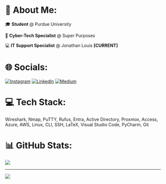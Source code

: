 # 💫 About Me:
🎓 **Student** @ Purdue University  

🔐 **Cyber-Tech Specialist** @ Super Purposes

💻 **IT Support Specialist** @ Jonathan Louis **[CURRENT]**

# 🌐 Socials:
[![Instagram](https://img.shields.io/badge/Instagram-%23E4405F.svg?logo=Instagram&logoColor=white)](https://instagram.com/janith.dalwis) [![LinkedIn](https://img.shields.io/badge/LinkedIn-%230077B5.svg?logo=linkedin&logoColor=white)](https://linkedin.com/in/janithdalwis) [![Medium](https://img.shields.io/badge/Medium-12100E?logo=medium&logoColor=white)](https://medium.com/@janithdalwis) 

# 💻 Tech Stack:
Wireshark, Nmap, PuTTY, Rufus, Entra, Active Directory, Proxmox, Access, Azure, AWS, Linux, CLI, SSH, LaTeX, Visual Studio Code, PyCharm, Git


# 📊 GitHub Stats:
![](https://github-readme-stats.vercel.app/api/top-langs/?username=jdalwis&theme=react&hide_border=false&include_all_commits=true&count_private=true&layout=compact)

---
[![](https://visitcount.itsvg.in/api?id=jdalwis&icon=0&color=0)](https://visitcount.itsvg.in)


